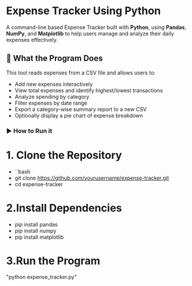 # Expense Tracker Using Python
A command-line based Expense Tracker built with **Python**, using **Pandas**, **NumPy**, and **Matplotlib** to help users manage and analyze their daily expenses effectively.

## 📌 What the Program Does

This tool reads expenses from a CSV file and allows users to:

- Add new expenses interactively
- View total expenses and identify highest/lowest transactions
- Analyze spending by category
- Filter expenses by date range
- Export a category-wise summary report to a new CSV
- Optionally display a pie chart of expense breakdown

### ▶️ How to Run it

# 1.  Clone the Repository
- ``bash
- git clone https://github.com/yourusername/expense-tracker.git
- cd expense-tracker

# 2.Install Dependencies
* pip install pandas 
* pip install numpy 
* pip install matplotlib

# 3.Run the Program
"python expense_tracker.py"

